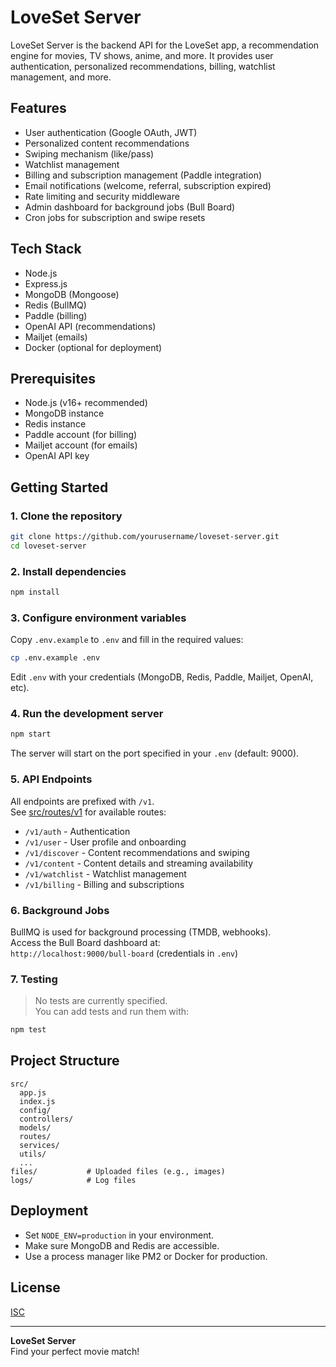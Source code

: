 # LoveSet Server

LoveSet Server is the backend API for the LoveSet app, a recommendation engine for movies, TV shows, anime, and more. It provides user authentication, personalized recommendations, billing, watchlist management, and more.

## Features

- User authentication (Google OAuth, JWT)
- Personalized content recommendations
- Swiping mechanism (like/pass)
- Watchlist management
- Billing and subscription management (Paddle integration)
- Email notifications (welcome, referral, subscription expired)
- Rate limiting and security middleware
- Admin dashboard for background jobs (Bull Board)
- Cron jobs for subscription and swipe resets

## Tech Stack

- Node.js
- Express.js
- MongoDB (Mongoose)
- Redis (BullMQ)
- Paddle (billing)
- OpenAI API (recommendations)
- Mailjet (emails)
- Docker (optional for deployment)

## Prerequisites

- Node.js (v16+ recommended)
- MongoDB instance
- Redis instance
- Paddle account (for billing)
- Mailjet account (for emails)
- OpenAI API key

## Getting Started

### 1. Clone the repository

```sh
git clone https://github.com/yourusername/loveset-server.git
cd loveset-server
```

### 2. Install dependencies

```sh
npm install
```

### 3. Configure environment variables

Copy `.env.example` to `.env` and fill in the required values:

```sh
cp .env.example .env
```

Edit `.env` with your credentials (MongoDB, Redis, Paddle, Mailjet, OpenAI, etc).

### 4. Run the development server

```sh
npm start
```

The server will start on the port specified in your `.env` (default: 9000).

### 5. API Endpoints

All endpoints are prefixed with `/v1`.  
See [src/routes/v1](src/routes/v1/index.js) for available routes:

- `/v1/auth` - Authentication
- `/v1/user` - User profile and onboarding
- `/v1/discover` - Content recommendations and swiping
- `/v1/content` - Content details and streaming availability
- `/v1/watchlist` - Watchlist management
- `/v1/billing` - Billing and subscriptions

### 6. Background Jobs

BullMQ is used for background processing (TMDB, webhooks).  
Access the Bull Board dashboard at:  
`http://localhost:9000/bull-board` (credentials in `.env`)

### 7. Testing

> No tests are currently specified.  
> You can add tests and run them with:

```sh
npm test
```

## Project Structure

```
src/
  app.js
  index.js
  config/
  controllers/
  models/
  routes/
  services/
  utils/
  ...
files/           # Uploaded files (e.g., images)
logs/            # Log files
```

## Deployment

- Set `NODE_ENV=production` in your environment.
- Make sure MongoDB and Redis are accessible.
- Use a process manager like PM2 or Docker for production.

## License

[ISC](LICENSE)

---

**LoveSet Server**  
Find your perfect movie match!

